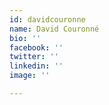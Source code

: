 ```yaml
---
id: davidcouronne
name: David Couronné
bio: ''
facebook: ''
twitter: ''
linkedin: ''
image: ''

---
```

